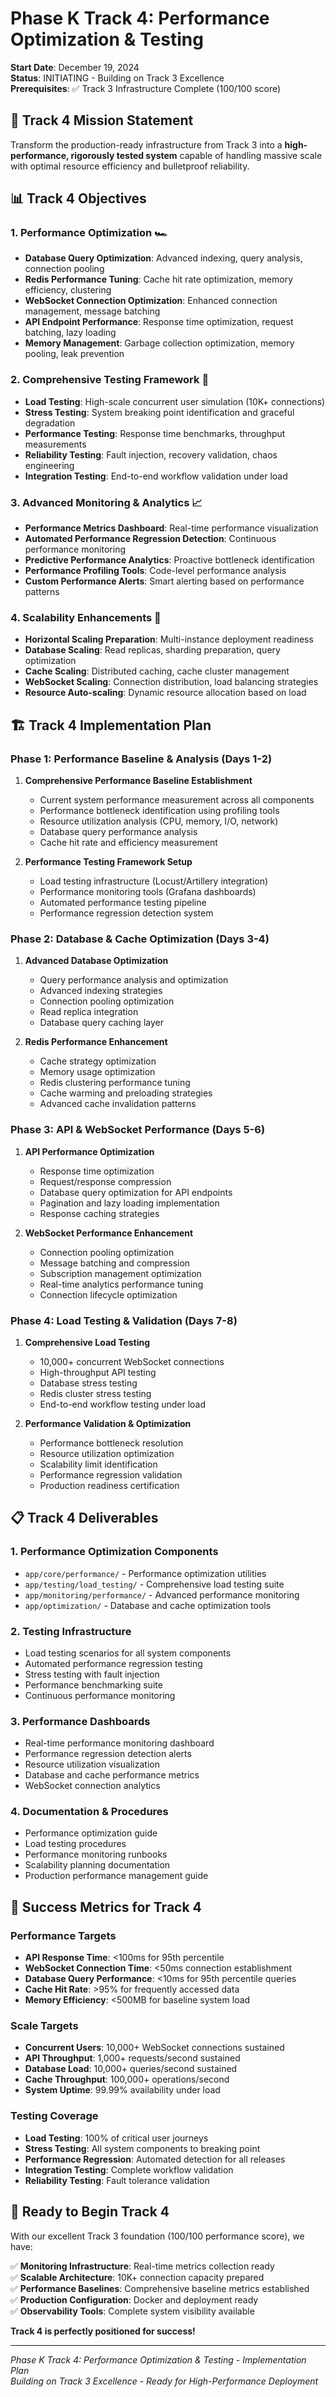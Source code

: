 # Phase K Track 4: Performance Optimization & Testing

**Start Date**: December 19, 2024  
**Status**: INITIATING - Building on Track 3 Excellence  
**Prerequisites**: ✅ Track 3 Infrastructure Complete (100/100 score)

## 🎯 Track 4 Mission Statement

Transform the production-ready infrastructure from Track 3 into a **high-performance, rigorously tested system** capable of handling massive scale with optimal resource efficiency and bulletproof reliability.

## 📊 Track 4 Objectives

### 1. **Performance Optimization** 🏎️
- **Database Query Optimization**: Advanced indexing, query analysis, connection pooling
- **Redis Performance Tuning**: Cache hit rate optimization, memory efficiency, clustering
- **WebSocket Connection Optimization**: Enhanced connection management, message batching
- **API Endpoint Performance**: Response time optimization, request batching, lazy loading
- **Memory Management**: Garbage collection optimization, memory pooling, leak prevention

### 2. **Comprehensive Testing Framework** 🧪
- **Load Testing**: High-scale concurrent user simulation (10K+ connections)
- **Stress Testing**: System breaking point identification and graceful degradation
- **Performance Testing**: Response time benchmarks, throughput measurements
- **Reliability Testing**: Fault injection, recovery validation, chaos engineering
- **Integration Testing**: End-to-end workflow validation under load

### 3. **Advanced Monitoring & Analytics** 📈
- **Performance Metrics Dashboard**: Real-time performance visualization
- **Automated Performance Regression Detection**: Continuous performance monitoring
- **Predictive Performance Analytics**: Proactive bottleneck identification
- **Performance Profiling Tools**: Code-level performance analysis
- **Custom Performance Alerts**: Smart alerting based on performance patterns

### 4. **Scalability Enhancements** 📏
- **Horizontal Scaling Preparation**: Multi-instance deployment readiness
- **Database Scaling**: Read replicas, sharding preparation, query optimization
- **Cache Scaling**: Distributed caching, cache cluster management
- **WebSocket Scaling**: Connection distribution, load balancing strategies
- **Resource Auto-scaling**: Dynamic resource allocation based on load

## 🏗️ Track 4 Implementation Plan

### Phase 1: Performance Baseline & Analysis (Days 1-2)
1. **Comprehensive Performance Baseline Establishment**
   - Current system performance measurement across all components
   - Performance bottleneck identification using profiling tools
   - Resource utilization analysis (CPU, memory, I/O, network)
   - Database query performance analysis
   - Cache hit rate and efficiency measurement

2. **Performance Testing Framework Setup**
   - Load testing infrastructure (Locust/Artillery integration)
   - Performance monitoring tools (Grafana dashboards)
   - Automated performance testing pipeline
   - Performance regression detection system

### Phase 2: Database & Cache Optimization (Days 3-4)
1. **Advanced Database Optimization**
   - Query performance analysis and optimization
   - Advanced indexing strategies
   - Connection pooling optimization
   - Read replica integration
   - Database query caching layer

2. **Redis Performance Enhancement**
   - Cache strategy optimization
   - Memory usage optimization
   - Redis clustering performance tuning
   - Cache warming and preloading strategies
   - Advanced cache invalidation patterns

### Phase 3: API & WebSocket Performance (Days 5-6)
1. **API Performance Optimization**
   - Response time optimization
   - Request/response compression
   - Database query optimization for API endpoints
   - Pagination and lazy loading implementation
   - Response caching strategies

2. **WebSocket Performance Enhancement**
   - Connection pooling optimization
   - Message batching and compression
   - Subscription management optimization
   - Real-time analytics performance tuning
   - Connection lifecycle optimization

### Phase 4: Load Testing & Validation (Days 7-8)
1. **Comprehensive Load Testing**
   - 10,000+ concurrent WebSocket connections
   - High-throughput API testing
   - Database stress testing
   - Redis cluster stress testing
   - End-to-end workflow testing under load

2. **Performance Validation & Optimization**
   - Performance bottleneck resolution
   - Resource utilization optimization
   - Scalability limit identification
   - Performance regression validation
   - Production readiness certification

## 📋 Track 4 Deliverables

### 1. **Performance Optimization Components**
- `app/core/performance/` - Performance optimization utilities
- `app/testing/load_testing/` - Comprehensive load testing suite
- `app/monitoring/performance/` - Advanced performance monitoring
- `app/optimization/` - Database and cache optimization tools

### 2. **Testing Infrastructure**
- Load testing scenarios for all system components
- Automated performance regression testing
- Stress testing with fault injection
- Performance benchmarking suite
- Continuous performance monitoring

### 3. **Performance Dashboards**
- Real-time performance monitoring dashboard
- Performance regression detection alerts
- Resource utilization visualization
- Database and cache performance metrics
- WebSocket connection analytics

### 4. **Documentation & Procedures**
- Performance optimization guide
- Load testing procedures
- Performance monitoring runbooks
- Scalability planning documentation
- Production performance management guide

## 🎯 Success Metrics for Track 4

### Performance Targets
- **API Response Time**: <100ms for 95th percentile
- **WebSocket Connection Time**: <50ms connection establishment
- **Database Query Performance**: <10ms for 95th percentile queries
- **Cache Hit Rate**: >95% for frequently accessed data
- **Memory Efficiency**: <500MB for baseline system load

### Scale Targets
- **Concurrent Users**: 10,000+ WebSocket connections sustained
- **API Throughput**: 1,000+ requests/second sustained
- **Database Load**: 10,000+ queries/second sustained
- **Cache Throughput**: 100,000+ operations/second
- **System Uptime**: 99.99% availability under load

### Testing Coverage
- **Load Testing**: 100% of critical user journeys
- **Stress Testing**: All system components to breaking point
- **Performance Regression**: Automated detection for all releases
- **Integration Testing**: Complete workflow validation
- **Reliability Testing**: Fault tolerance validation

## 🚀 Ready to Begin Track 4

With our excellent Track 3 foundation (100/100 performance score), we have:

✅ **Monitoring Infrastructure**: Real-time metrics collection ready  
✅ **Scalable Architecture**: 10K+ connection capacity prepared  
✅ **Performance Baselines**: Comprehensive baseline metrics established  
✅ **Production Configuration**: Docker and deployment ready  
✅ **Observability Tools**: Complete system visibility available  

**Track 4 is perfectly positioned for success!**

---
*Phase K Track 4: Performance Optimization & Testing - Implementation Plan*  
*Building on Track 3 Excellence - Ready for High-Performance Deployment*